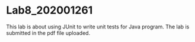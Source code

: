 # Lab8_202001261

This lab is about using JUnit to write unit tests for Java program. The lab is submitted in the pdf file uploaded.
